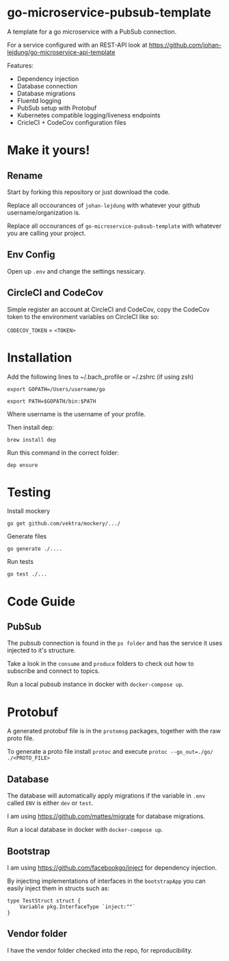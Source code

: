# go-microservice-pubsub-template

A template for a go microservice with a PubSub connection.

For a service configured with an REST-API look at https://github.com/johan-lejdung/go-microservice-api-template

Features:
- Dependency injection
- Database connection
- Database migrations
- Fluentd logging
- PubSub setup with Protobuf
- Kubernetes compatible logging/liveness endpoints
- CricleCI + CodeCov configuration files

# Make it yours!

## Rename

Start by forking this repository or just download the code.

Replace all occourances of `johan-lejdung` with whatever your github username/organization is.

Replace all occourances of `go-microservice-pubsub-template` with whatever you are calling your project.

## Env Config

Open up `.env` and change the settings nessicary.

## CircleCI and CodeCov

Simple register an account at CircleCI and CodeCov, copy the CodeCov token to the environment variables on CircleCI like so:

`CODECOV_TOKEN` = `<TOKEN>`

# Installation
Add the following lines to ~/.bach_profile or ~/.zshrc (if using zsh)

    export GOPATH=/Users/username/go

    export PATH=$GOPATH/bin:$PATH

Where username is the username of your profile.

Then install dep:

```
brew install dep
```

Run this command in the correct folder:

```
dep ensure
```

# Testing

Install mockery

```
go get github.com/vektra/mockery/.../
```

Generate files
```
go generate ./....
```

Run tests
```
go test ./...
```

# Code Guide

## PubSub
The pubsub connection is found in the `ps folder` and has the service it uses injected to it's structure.

Take a look in the `consume` and `produce` folders to check out how to subscribe and connect to topics.

Run a local pubsub instance in docker with `docker-compose up`.

# Protobuf
A generated protobuf file is in the `protomsg` packages, together with the raw proto file.

To generate a proto file install `protoc` and execute `protoc --go_out=./go/ ./<PROTO_FILE>`

## Database
The database will automatically apply migrations if the variable in `.env` called `ENV` is either `dev` or `test`.

I am using https://github.com/mattes/migrate for database migrations.

Run a local database in docker with `docker-compose up`.

## Bootstrap
I am using https://github.com/facebookgo/inject for dependency injection.

By injecting implementations of interfaces in the `bootstrapApp` you can easily inject them in structs such as:

```
type TestStruct struct {
    Variable pkg.InterfaceType `inject:""`
}
```

## Vendor folder
I have the vendor folder checked into the repo, for reproducibility.
